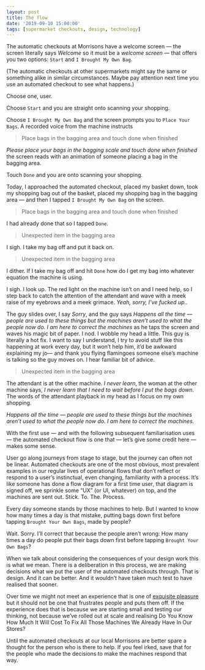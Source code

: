 ```yaml
---
layout: post
title: The flow
date: '2019-09-10 15:00:00'
tags: [supermarket checkouts, design, technology]
---
```

The automatic checkouts at Morrisons have a welcome screen — the screen literally says _Welcome_ so it must be a _welcome screen_ — that offers you two options: `Start` and `I Brought My Own Bag`.

(The automatic checkouts at other supermarkets might say the same or something alike in similar circumstances. Maybe pay attention next time you use an automated checkout to see what happens.)

Choose one, user.

Choose `Start` and you are straight onto scanning your shopping.

Choose `I Brought My Own Bag` and the screen prompts you to `Place Your Bags`. A recorded voice from the machine instructs

>Place bags in the bagging area and touch done when finished

_Please place your bags in the bagging scale and touch done when finished_ the screen reads with an animation of someone placing a bag in the bagging area.

Touch `Done` and you are onto scanning your shopping.

Today, I approached the automated checkout, placed my basket down, took my shopping bag out of the basket, placed my shopping bag in the bagging area — and then I tapped `I Brought My Own Bag` on the screen.

>Place bags in the bagging area and touch done when finished

I had already done that so I tapped `Done`.

> Unexpected item in the bagging area

I sigh. I take my bag off and put it back on.

> Unexpected item in the bagging area

I dither. If I take my bag off and hit `Done` how do I get my bag into whatever equation the machine is using.

I sigh. I look up. The red light on the machine isn’t on and I need help, so I step back to catch the attention of the attendant and wave with a meek raise of my eyebrows and a meek grimace. _Yeah, sorry, I’ve fucked up._.

The guy slides over, I say _Sorry_, and the guy says _Happens all the time — people are used to these things but the machines aren’t used to what the people now do. I am here to correct the machines_ as he taps the screen and waves his magic bit of paper. I nod. I wobble my head a little. This guy is literally a hot fix. I want to say I understand, I try to avoid stuff like this happening at work every day, but it won’t help him, it’d be awkward explaining my jo— and thank you flying flamingoes someone else’s machine is talking so the guy moves on. I hear familiar bit of advice.

> Unexpected item in the bagging area

The attendant is at the other machine. _I never learn_, the woman at the other machine says, _I never learn that I need to wait before I put the bags down_. The words of the attendant playback in my head as I focus on my own shopping.

_Happens all the time — people are used to these things but the machines aren’t used to what the people now do. I am here to correct the machines._

With the first use — and with the following subsequent familiarisation uses — the automated checkout flow is one that  — let’s give some credit here — makes some sense.

User go along journeys from stage to stage, but the journey can often not be linear. Automated checkouts are one of the most obvious, most prevalent examples in our regular lives of operational flows that don’t reflect or respond to a user’s instinctual, even changing, familiarity with a process. It’s like someone has done a flow diagram for a first time user, that diagram is signed off, we sprinkle some “UX” (or UI, whatever) on top, and the machines are sent out. Stick. To. The. Process.

Every day someone stands by those machines to help. But I wanted to know how many times a day is that mistake, putting bags down first before tapping `Brought Your Own Bags`, made by people?

Wait. Sorry. I’ll correct that because the people aren’t wrong: How many times a day do people put their bags down first before tapping `Brought Your Own Bags`?

When we talk about considering the consequences of your design work this is what we mean. There is a deliberation in this process, we are making decisions what we put the user of the automated checkouts through. That is design. And it can be better. And it wouldn’t have taken much test to have realised that sooner.

Over time we might not meet an experience that is one of [exquisite pleasure](https://www.youtube.com/watch?v=OKu3g757WVc) but it should not be one that frustrates people and puts them off. If the experience does that is because we are starting small and testing our thinking, not because we’ve rolled out at scale and realising Do You Know How Much It Will Cost To Fix All Those Machines We Already Have In Our Stores?

Until the automated checkouts at our local Morrisons are better spare a thought for the person who is there to help. If you feel irked, save that for the people who made the decisions to make the machines respond that way.
